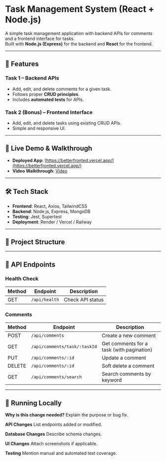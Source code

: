 # Task Management System (React + Node.js)

A simple task management application with backend APIs for comments and a frontend interface for tasks.  
Built with **Node.js (Express)** for the backend and **React** for the frontend.

---

## 📌 Features

### **Task 1** – Backend APIs
- Add, edit, and delete comments for a given task.
- Follows proper **CRUD principles**.
- Includes **automated tests** for APIs.

### **Task 2 (Bonus)** – Frontend Interface
- Add, edit, and delete tasks using existing CRUD APIs.
- Simple and responsive UI.

---

## 🚀 Live Demo & Walkthrough
- **Deployed App**: [https://betterfronted.vercel.app/](https://betterfronted.vercel.app/)
- **Video Walkthrough**: [Video](https://youtu.be/YzcZLQNcdpk)

---

## 🛠️ Tech Stack
- **Frontend**: React, Axios, TailwindCSS
- **Backend**: Node.js, Express, MongoDB
- **Testing**: Jest, Supertest
- **Deployment**: Render / Vercel / Railway

---

## 📂 Project Structure


---
## 📄 API Endpoints

### Health Check
| Method | Endpoint      | Description          |
|--------|--------------|----------------------|
| GET    | `/api/health` | Check API status     |

### Comments
| Method | Endpoint                  | Description                              |
|--------|---------------------------|------------------------------------------|
| POST   | `/api/comments`            | Create a new comment                     |
| GET    | `/api/comments/task/:taskId` | Get comments for a task (with pagination) |
| PUT    | `/api/comments/:id`        | Update a comment                         |
| DELETE | `/api/comments/:id`        | Soft delete a comment                    |
| GET    | `/api/comments/search`     | Search comments by keyword               |

---

## 🧪 Running Locally
**Why is this change needed?**
Explain the purpose or bug fix.

**API Changes**
List endpoints added or modified.

**Database Changes**
Describe schema changes.

**UI Changes**
Attach screenshots if applicable.

**Testing**
Mention manual and automated test coverage.

